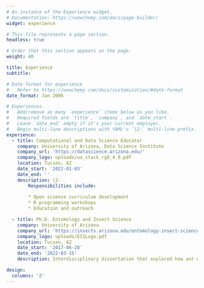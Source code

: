 ```yaml
---
# An instance of the Experience widget.
# Documentation: https://wowchemy.com/docs/page-builder/
widget: experience

# This file represents a page section.
headless: true

# Order that this section appears on the page.
weight: 40

title: Experience
subtitle:

# Date format for experience
#   Refer to https://wowchemy.com/docs/customization/#date-format
date_format: Jan 2006

# Experiences.
#   Add/remove as many `experience` items below as you like.
#   Required fields are `title`, `company`, and `date_start`.
#   Leave `date_end` empty if it's your current employer.
#   Begin multi-line descriptions with YAML's `|2-` multi-line prefix.
experience:
  - title: Computational and Data Science Educator
    company: University of Arizona, Data Science Institute
    company_url: 'https://datascience.arizona.edu/'
    company_logo: uploads/ua_stack_rgb_4_0.pdf
    location: Tucson, AZ
    date_start: '2022-01-03'
    date_end: ''
    description: |2-
        Responsibilities include:
        
        * Open science curriculum development
        * R programming workshops
        * Education and outreach

  - title: Ph.D. Entomology and Insect Science
    company: University of Arizona
    company_url: 'https://insects.arizona.edu/entomology-insect-science-graduate-program'
    company_logo: uploads/EISLogo.pdf
    location: Tucson, AZ
    date_start: '2017-06-28'
    date_end: '2022-03-15'
    description: Interdisciplinary dissertation that explored how ant nest shapes affect their behavior.  

design:
  columns: '2'
---
```

